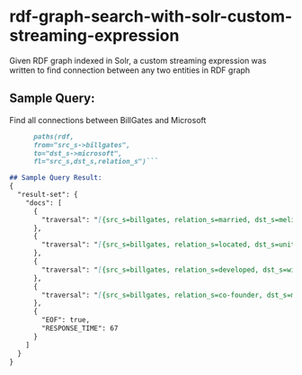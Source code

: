 # rdf-graph-search-with-solr-custom-streaming-expression
Given RDF graph indexed in Solr, a custom streaming expression was written to find connection between any two entities in RDF graph

## Sample Query: 
Find all connections between BillGates and Microsoft

```markdown
      paths(rdf, 
      from="src_s->billgates",
      to="dst_s->microsoft",
      fl="src_s,dst_s,relation_s")```

## Sample Query Result:
{
  "result-set": {
    "docs": [
      {
        "traversal": "[{src_s=billgates, relation_s=married, dst_s=melindagates}, {src_s=melindagates, relation_s=director, dst_s=microsoft}]"
      },
      {
        "traversal": "[{src_s=billgates, relation_s=located, dst_s=united_states}, {src_s=united_states, relation_s=organization, dst_s=microsoft}]"
      },
      {
        "traversal": "[{src_s=billgates, relation_s=developed, dst_s=windows}, {src_s=windows, relation_s=product, dst_s=microsoft}]"
      },
      {
        "traversal": "[{src_s=billgates, relation_s=co-founder, dst_s=microsoft}]"
      },
      {
        "EOF": true,
        "RESPONSE_TIME": 67
      }
    ]
  }
}
      
